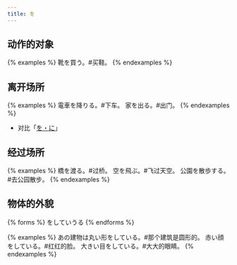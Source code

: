```yaml
---
title: を
---
```


## 动作的对象

{% examples %}
靴を買う。#买鞋。
{% endexamples %}

## 离开场所

{% examples %}
電車を降りる。#下车。
家を出る。#出门。
{% endexamples %}

- 对比「[を・に](/grammar-diff/wo-ni#场所)」

## 经过场所

{% examples %}
橋を渡る。#过桥。
空を飛ぶ。#飞过天空。
公園を散歩する。#去公园散步。
{% endexamples %}

## 物体的外貌

{% forms %}
をしていうる
{% endforms %}

{% examples %}
あの建物は丸い形をしている。#那个建筑是圆形的。
赤い顔をしている。#红红的脸。
大きい目をしている。#大大的眼睛。
{% endexamples %}
